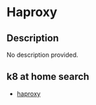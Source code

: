 # Haproxy

## Description

No description provided.

## k8 at home search

- [haproxy](https://nanne.dev/k8s-at-home-search/#/haproxy)
